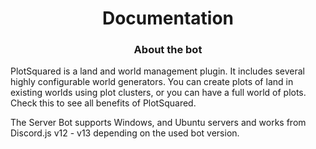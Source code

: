<h1 align="center"> Documentation</h1>
<h3 align="center">About the bot</h3>

PlotSquared is a land and world management plugin. It includes several highly configurable world generators. You can create plots of land in existing worlds using plot clusters, or you can have a full world of plots. Check this to see all benefits of PlotSquared.

The Server Bot supports Windows, and Ubuntu servers and works from Discord.js v12 - v13 depending on the used bot version.
